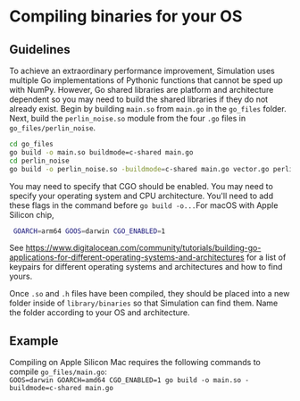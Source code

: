 # Compiling binaries for your OS


## Guidelines
To achieve an extraordinary performance improvement, Simulation uses
multiple Go implementations of Pythonic functions that cannot be sped up 
with NumPy. However, Go shared libraries are platform and architecture dependent so 
you may need to build the shared libraries if they do not already exist.
Begin by building `main.so` from `main.go` in the `go_files` folder. 
Next, build the `perlin_noise.so` module from the four `.go` files in `go_files/perlin_noise`.

````bash
cd go_files
go build -o main.so buildmode=c-shared main.go
cd perlin_noise
go build -o perlin_noise.so -buildmode=c-shared main.go vector.go perlinNoise.go simplexNoise.go
````
You may need to specify that CGO should be enabled. You may need to specify your operating system and CPU architecture. You'll need to add these flags in the command before `go build -o...`For macOS with Apple Silicon chip,
````bash
 GOARCH=arm64 GOOS=darwin CGO_ENABLED=1
````

See https://www.digitalocean.com/community/tutorials/building-go-applications-for-different-operating-systems-and-architectures
for a list of keypairs for different operating systems and architectures and how to find yours.

Once `.so` and `.h` files have been compiled, they should be placed into a new folder inside of `library/binaries` 
so that Simulation can find them. Name the folder according to your OS and architecture.

## Example
Compiling on Apple Silicon Mac requires the following commands to compile `go_files/main.go`:\
`GOOS=darwin GOARCH=amd64 CGO_ENABLED=1 go build -o main.so -buildmode=c-shared main.go` 
